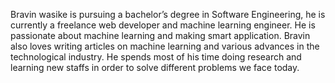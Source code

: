 Bravin wasike is pursuing a bachelor’s degree in Software Engineering, he is currently a freelance web developer and machine learning engineer. He is passionate about machine learning and making smart application. Bravin also loves writing articles on machine learning and various advances in the technological industry. He spends most of his time doing research and learning new staffs in order to solve different problems we face today.